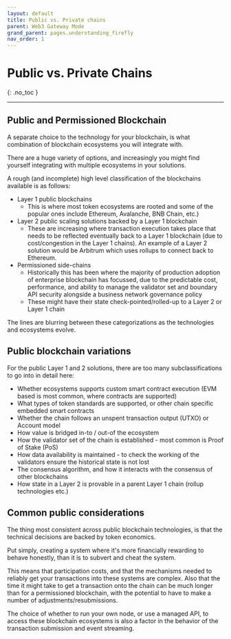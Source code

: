 ```yaml
---
layout: default
title: Public vs. Private chains
parent: Web3 Gateway Mode
grand_parent: pages.understanding_firefly
nav_order: 1
---
```


# Public vs. Private Chains
{: .no_toc }

---

## Public and Permissioned Blockchain

A separate choice to the technology for your blockchain, is what combination
of blockchain ecosystems you will integrate with.

There are a huge variety of options, and increasingly you might find yourself
integrating with multiple ecosystems in your solutions.

A rough (and incomplete) high level classification of the blockchains available is as follows:

- Layer 1 public blockchains
  - This is where most token ecosystems are rooted and some of the popular ones include Ethereum, Avalanche, BNB Chain, etc.)
- Layer 2 public scaling solutions backed by a Layer 1 blockchain
  - These are increasing where transaction execution takes place that
    needs to be reflected eventually back to a Layer 1 blockchain (due
    to cost/congestion in the Layer 1 chains). An example of a Layer 2 solution would be Arbitrum which uses rollups to connect back to Ethereum.
- Permissioned side-chains
  - Historically this has been where the majority of production adoption of
    enterprise blockchain has focussed, due to the predictable cost, performance,
    and ability to manage the validator set and boundary API security
    alongside a business network governance policy
  - These might have their state check-pointed/rolled-up to a Layer 2 or Layer 1 chain

The lines are blurring between these categorizations as the technologies and ecosystems evolve.

## Public blockchain variations

For the public Layer 1 and 2 solutions, there are too many subclassifications to go into in detail here:

- Whether ecosystems supports custom smart contract execution (EVM based is most common, where contracts are supported)
- What types of token standards are supported, or other chain specific embedded smart contracts
- Whether the chain follows an unspent transaction output (UTXO) or Account model
- How value is bridged in-to / out-of the ecosystem
- How the validator set of the chain is established - most common is Proof of Stake (PoS)
- How data availability is maintained - to check the working of the validators ensure the historical state is not lost
- The consensus algorithm, and how it interacts with the consensus of other blockchains
- How state in a Layer 2 is provable in a parent Layer 1 chain (rollup technologies etc.)

## Common public considerations

The thing most consistent across public blockchain technologies, is that the technical decisions are
backed by token economics.

Put simply, creating a system where it's more financially rewarding to behave honestly, than it
is to subvert and cheat the system.

This means that participation costs, and that the mechanisms needed to reliably get your transactions
into these systems are complex. Also that the time it might take to get a transaction onto the chain
can be much longer than for a permissioned blockchain, with the potential to have to make a number
of adjustments/resubmissions.

The choice of whether to run your own node, or use a managed API, to access these blockchain ecosystems
is also a factor in the behavior of the transaction submission and event streaming.
